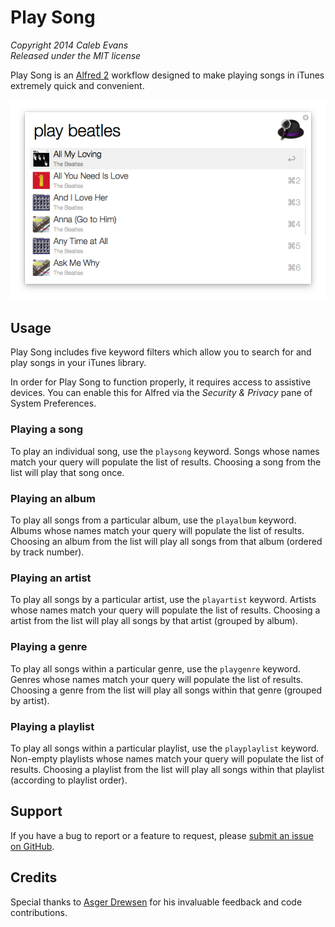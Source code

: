 # Play Song

*Copyright 2014 Caleb Evans*  
*Released under the MIT license*

Play Song is an [Alfred 2](http://www.alfredapp.com/) workflow designed to make playing songs in iTunes extremely quick and convenient.

![Play Song in action](screenshot.png)

## Usage

Play Song includes five keyword filters which allow you to search for and play songs in your iTunes library.

In order for Play Song to function properly, it requires access to assistive devices. You can enable this for Alfred via the *Security & Privacy* pane of System Preferences.

### Playing a song

To play an individual song, use the `playsong` keyword. Songs whose names match your query will populate the list of results. Choosing a song from the list will play that song once.

### Playing an album

To play all songs from a particular album, use the `playalbum` keyword. Albums whose names match your query will populate the list of results. Choosing an album from the list will play all songs from that album (ordered by track number).

### Playing an artist

To play all songs by a particular artist, use the `playartist` keyword. Artists whose names match your query will populate the list of results. Choosing a artist from the list will play all songs by that artist (grouped by album).

### Playing a genre

To play all songs within a particular genre, use the `playgenre` keyword. Genres whose names match your query will populate the list of results. Choosing a genre from the list will play all songs within that genre (grouped by artist).

### Playing a playlist

To play all songs within a particular playlist, use the `playplaylist` keyword. Non-empty playlists whose names match your query will populate the list of results. Choosing a playlist from the list will play all songs within that playlist (according to playlist order).

## Support

If you have a bug to report or a feature to request, please [submit an issue on GitHub](https://github.com/caleb531/play-song/issues).

## Credits

Special thanks to [Asger Drewsen](https://github.com/Tyilo) for his invaluable feedback and code contributions.
